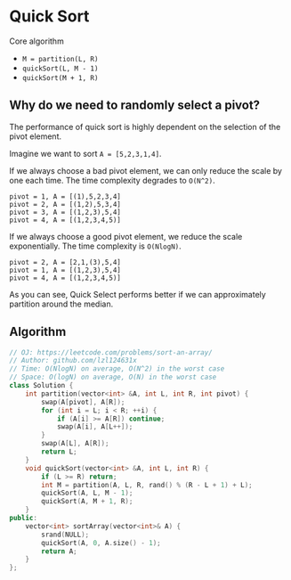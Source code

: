 # Quick Sort

Core algorithm
* `M = partition(L, R)`
* `quickSort(L, M - 1)`
* `quickSort(M + 1, R)`

## Why do we need to randomly select a pivot?

The performance of quick sort is highly dependent on the selection of the pivot element.

Imagine we want to sort `A = [5,2,3,1,4]`.

If we always choose a bad pivot element, we can only reduce the scale by one each time. The time complexity degrades to `O(N^2)`.

```
pivot = 1, A = [(1),5,2,3,4]
pivot = 2, A = [(1,2),5,3,4]
pivot = 3, A = [(1,2,3),5,4]
pivot = 4, A = [(1,2,3,4,5)]
```

If we always choose a good pivot element, we reduce the scale exponentially. The time complexity is `O(NlogN)`.

```
pivot = 2, A = [2,1,(3),5,4]
pivot = 1, A = [(1,2,3),5,4]
pivot = 4, A = [(1,2,3,4,5)]
```

As you can see, Quick Select performs better if we can approximately partition around the median.

## Algorithm

```cpp
// OJ: https://leetcode.com/problems/sort-an-array/
// Author: github.com/lzl124631x
// Time: O(NlogN) on average, O(N^2) in the worst case
// Space: O(logN) on average, O(N) in the worst case
class Solution {
    int partition(vector<int> &A, int L, int R, int pivot) {
        swap(A[pivot], A[R]);
        for (int i = L; i < R; ++i) {
            if (A[i] >= A[R]) continue;
            swap(A[i], A[L++]);
        }
        swap(A[L], A[R]);
        return L;
    }
    void quickSort(vector<int> &A, int L, int R) {
        if (L >= R) return;
        int M = partition(A, L, R, rand() % (R - L + 1) + L);
        quickSort(A, L, M - 1);
        quickSort(A, M + 1, R);
    }
public:
    vector<int> sortArray(vector<int>& A) {
        srand(NULL);
        quickSort(A, 0, A.size() - 1);
        return A;
    }
};
```